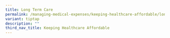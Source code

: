 ```yaml
---
title: Long Term Care
permalink: /managing-medical-expenses/keeping-healthcare-affordable/long-term-care/
variant: tiptap
description: ""
third_nav_title: Keeping Healthcare Affordable
---
```

<p></p>